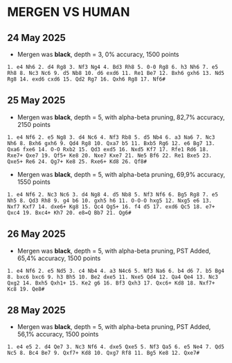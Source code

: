 # MERGEN VS HUMAN
## 24 May 2025
- Mergen was **black**, depth = 3, 0% accuracy, 1500 points
```pgn
1. e4 Nh6 2. d4 Rg8 3. Nf3 Ng4 4. Bd3 Rh8 5. 0-0 Rg8 6. h3 Nh6 7. e5 Rh8 8. Nc3 Nc6 9. d5 Nb8 10. d6 exd6 11. Re1 Be7 12. Bxh6 gxh6 13. Nd5 Rg8 14. exd6 cxd6 15. Qd2 Rg7 16. Qxh6 Rg8 17. Nf6# 
```
## 25 May 2025
- Mergen was **black**, depth = 5, with alpha-beta pruning, 82,7% accuracy, 2150 points
```pgn
1. e4 Nf6 2. e5 Ng8 3. d4 Nc6 4. Nf3 Rb8 5. d5 Nb4 6. a3 Na6 7. Nc3 Nh6 8. Bxh6 gxh6 9. Qd4 Rg8 10. Qxa7 b5 11. Bxb5 Rg6 12. e6 Bg7 13. Qxa6 fxe6 14. O-O Rxb2 15. Qd3 exd5 16. Nxd5 Kf7 17. Rfe1 Rd6 18. Rxe7+ Qxe7 19. Qf5+ Ke8 20. Nxe7 Kxe7 21. Ne5 Bf6 22. Re1 Bxe5 23. Qxe5+ Re6 24. Qg7+ Ke8 25. Rxe6+ Kd8 26. Qf8#
```
- Mergen was **black**, depth = 5, with alpha-beta pruning, 69,9% accuracy, 1550 points
```pgnsave_game_log(board, maximizing_player=False, depth=5)
1. e4 Nf6 2. Nc3 Nc6 3. d4 Ng8 4. d5 Nb8 5. Nf3 Nf6 6. Bg5 Rg8 7. e5 Nh5 8. Qd3 Rh8 9. g4 b6 10. gxh5 h6 11. O-O-O hxg5 12. Nxg5 e6 13. Nxf7 Kxf7 14. dxe6+ Kg8 15. Qc4 Qg5+ 16. f4 d5 17. exd6 Qc5 18. e7+ Qxc4 19. Bxc4+ Kh7 20. e8=Q Bb7 21. Qg6#
```
## 26 May 2025
- Mergen was **black**, depth = 5, with alpha-beta pruning, PST Added, 65,4% accuracy, 1500 points
```pgn
1. e4 Nf6 2. e5 Nd5 3. c4 Nb4 4. a3 N4c6 5. Nf3 Na6 6. b4 d6 7. b5 Bg4 8. bxc6 bxc6 9. h3 Bh5 10. Be2 dxe5 11. Nxe5 Qd4 12. Qa4 Qe4 13. Nc3 Qxg2 14. Bxh5 Qxh1+ 15. Ke2 g6 16. Bf3 Qxh3 17. Qxc6+ Kd8 18. Nxf7+ Kc8 19. Qe8#
```
## 28 May 2025
- Mergen was **black**, depth = 5, with alpha-beta pruning, PST Added, 56,1% accuracy, 1500 points
```pgn
1. e4 e5 2. d4 Qe7 3. Nc3 Nf6 4. dxe5 Qxe5 5. Nf3 Qa5 6. e5 Ne4 7. Qd5 Nc5 8. Bc4 Be7 9. Qxf7+ Kd8 10. Qxg7 Rf8 11. Bg5 Ke8 12. Qxe7#
```
